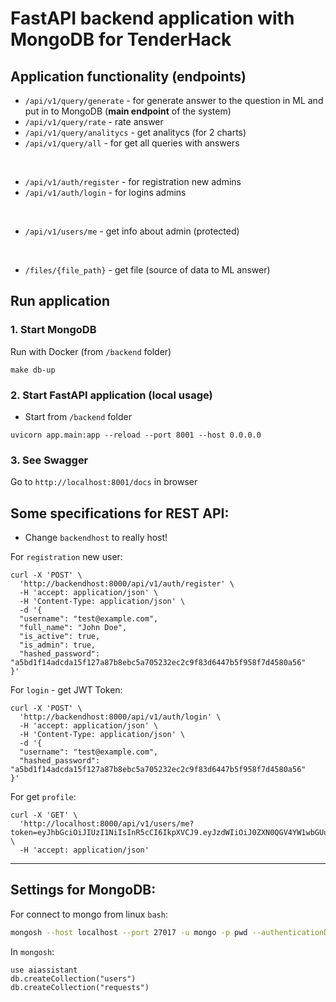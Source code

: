 # FastAPI backend application with MongoDB for TenderHack

## Application functionality (endpoints)

* `/api/v1/query/generate` - for generate answer to the question in ML and put in to MongoDB (<b>main endpoint</b> of the system)
* `/api/v1/query/rate` - rate answer
* `/api/v1/query/analitycs` - get analitycs (for 2 charts)
* `/api/v1/query/all` - for get all queries with answers
<br>

* `/api/v1/auth/register` - for registration new admins
* `/api/v1/auth/login` - for logins admins
<br>

* `/api/v1/users/me` - get info about admin (protected)
<br>

* `/files/{file_path}` - get file (source of data to ML answer)


## Run application

### 1. Start MongoDB

Run with Docker (from `/backend` folder)

```
make db-up
```

### 2. Start FastAPI application (local usage)

- Start from `/backend` folder

```
uvicorn app.main:app --reload --port 8001 --host 0.0.0.0
```

### 3. See Swagger

Go to `http://localhost:8001/docs` in browser


## Some specifications for REST API:

- Change `backendhost` to really host!

For `registration` new user:
```
curl -X 'POST' \
  'http://backendhost:8000/api/v1/auth/register' \
  -H 'accept: application/json' \
  -H 'Content-Type: application/json' \
  -d '{
  "username": "test@example.com",
  "full_name": "John Doe",
  "is_active": true,
  "is_admin": true,
  "hashed_password": "a5bd1f14adcda15f127a87b8ebc5a705232ec2c9f83d6447b5f958f7d4580a56"
}'
```

For `login` - get JWT Token:
```
curl -X 'POST' \
  'http://backendhost:8000/api/v1/auth/login' \
  -H 'accept: application/json' \
  -H 'Content-Type: application/json' \
  -d '{
  "username": "test@example.com",
  "hashed_password": "a5bd1f14adcda15f127a87b8ebc5a705232ec2c9f83d6447b5f958f7d4580a56"
}'
```

For get `profile`:
```
curl -X 'GET' \
  'http://localhost:8000/api/v1/users/me?token=eyJhbGciOiJIUzI1NiIsInR5cCI6IkpXVCJ9.eyJzdWIiOiJ0ZXN0QGV4YW1wbGUuY29tIiwiZXhwIjoxNzQzODM2NDg2LCJpYXQiOjE3NDM4MzU1ODZ9.ehEMuG3qc8thh3spjgbwMEHSkrO08hEeugV10Pv_1cw' \
  -H 'accept: application/json'
```

<hr/>

## Settings for MongoDB:

For connect to mongo from linux `bash`:
```bash
mongosh --host localhost --port 27017 -u mongo -p pwd --authenticationDatabase admin
```

In `mongosh`:
```
use aiassistant
db.createCollection("users")
db.createCollection("requests")
```